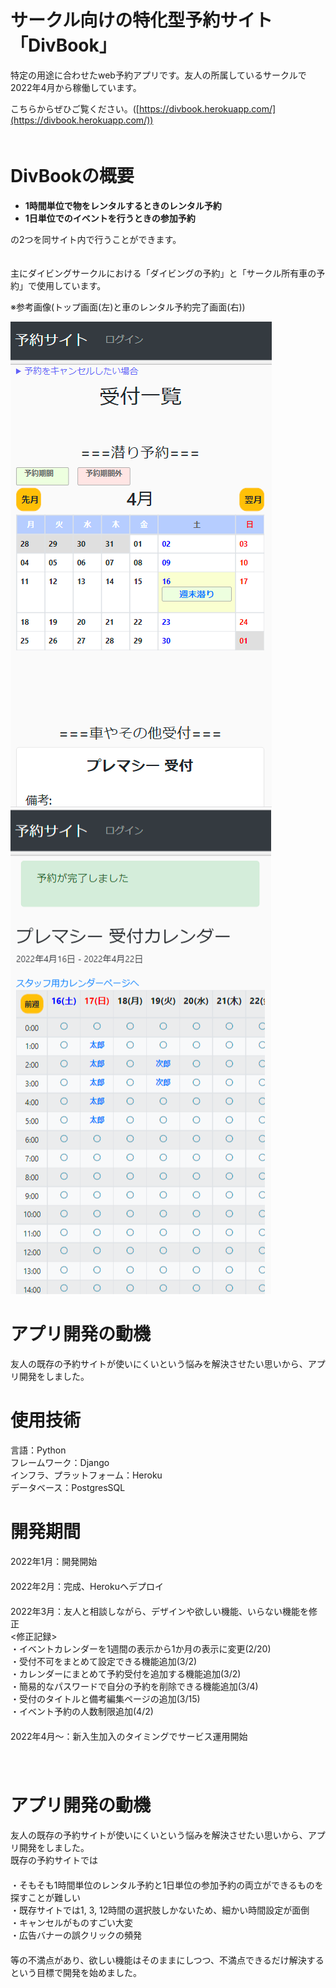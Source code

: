 # サークル向けの特化型予約サイト「DivBook」

特定の用途に合わせたweb予約アプリです。友人の所属しているサークルで2022年4月から稼働しています。

こちらからぜひご覧ください。([https://divbook.herokuapp.com/](https://divbook.herokuapp.com/))  
　  

# DivBookの概要

- **1時間単位で物をレンタルするときのレンタル予約**
- **1日単位でのイベントを行うときの参加予約**

の2つを同サイト内で行うことができます。  
　  

主にダイビングサークルにおける「ダイビングの予約」と「サークル所有車の予約」で使用しています。

※参考画像(トップ画面(左)と車のレンタル予約完了画面(右))

![test_img1](img/img1.png)
![test_img2](img/img2.png)


# アプリ開発の動機

友人の既存の予約サイトが使いにくいという悩みを解決させたい思いから、アプリ開発をしました。  

# 使用技術

言語：Python  
フレームワーク：Django  
インフラ、プラットフォーム：Heroku  
データベース：PostgresSQL  


# 開発期間

2022年1月：開発開始  
　  
2022年2月：完成、Herokuへデプロイ  
　  
2022年3月：友人と相談しながら、デザインや欲しい機能、いらない機能を修正  
  <修正記録>  
  ・イベントカレンダーを1週間の表示から1か月の表示に変更(2/20)  
  ・受付不可をまとめて設定できる機能追加(3/2)  
  ・カレンダーにまとめて予約受付を追加する機能追加(3/2)  
  ・簡易的なパスワードで自分の予約を削除できる機能追加(3/4)  
  ・受付のタイトルと備考編集ページの追加(3/15)  
  ・イベント予約の人数制限追加(4/2)  
  　  
2022年4月～：新入生加入のタイミングでサービス運用開始  
　  
　  

# アプリ開発の動機  
友人の既存の予約サイトが使いにくいという悩みを解決させたい思いから、アプリ開発をしました。  
既存の予約サイトでは  
　  
・そもそも1時間単位のレンタル予約と1日単位の参加予約の両立ができるものを探すことが難しい  
・既存サイトでは1, 3, 12時間の選択肢しかないため、細かい時間設定が面倒  
・キャンセルがものすごい大変  
・広告バナーの誤クリックの頻発  
　  
等の不満点があり、欲しい機能はそのままにしつつ、不満点できるだけ解決するという目標で開発を始めました。